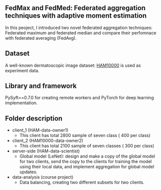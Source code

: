 ## FedMax and FedMed: Federated aggregation techniques with adaptive moment estimation

In this peoject, I introduced two novel federated aggregation techniques: Federated maximum and federated median and compare their perfomnace with federated averaging (FedAvg). 

## Dataset 
A well-known dermatoscopic image dataset: [HAM10000](https://dataverse.harvard.edu/dataset.xhtml?persistentId=doi:10.7910/DVN/DBW86T) is used as experiment data.

## Library and framework
PySyft==0.7.0 for creating remote workers and PyTorch for deep learning implementation.

## Folder description
- client_1 (HAM-data-owner1)
  - This client has total 2800 sample of seven class ( 400 per class)
- client_2 (HAM10000-data-owner2)
   - This client has total 2100 sample of seven classes ( 300 per class)
- server-side (HAM-data-scientist)
   - Global model (LeNet): design and make a copy of the global model for two clients, send the copy to the clients for training the model using their local data, and    implement aggregation for global model updates.
- data-analysis (course project)
   - Data balancing, creating two different subsets for two clients.
      
